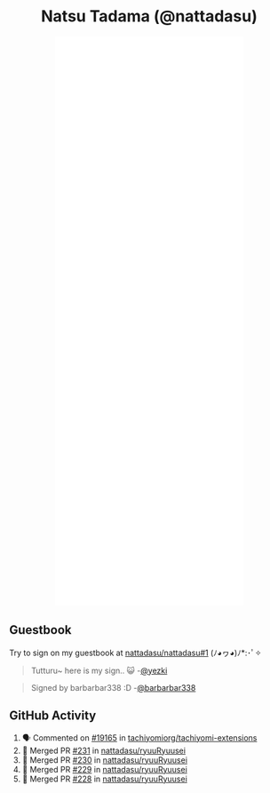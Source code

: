 <div align="center">

# Natsu Tadama (@nattadasu)

![Github Metrics](github-metrics.svg)
</div>

## Guestbook

Try to sign on my guestbook at [nattadasu/nattadasu#1](https://github.com/nattadasu/nattadasu/issues/1) (ﾉ◕ヮ◕)ﾉ\*:･ﾟ✧

<!--START:guestbook-->
> Tutturu~  here is my sign.. :smiley_cat: 
> -[@yezki](https://github.com/yezki)

> Signed by barbarbar338 :D
> -[@barbarbar338](https://github.com/barbarbar338)
<!--END:guestbook-->

## GitHub Activity
<!--START_SECTION:activity-->
1. 🗣 Commented on [#19165](https://github.com/tachiyomiorg/tachiyomi-extensions/issues/19165#issuecomment-1837686429) in [tachiyomiorg/tachiyomi-extensions](https://github.com/tachiyomiorg/tachiyomi-extensions)
2. 🎉 Merged PR [#231](https://github.com/nattadasu/ryuuRyuusei/pull/231) in [nattadasu/ryuuRyuusei](https://github.com/nattadasu/ryuuRyuusei)
3. 🎉 Merged PR [#230](https://github.com/nattadasu/ryuuRyuusei/pull/230) in [nattadasu/ryuuRyuusei](https://github.com/nattadasu/ryuuRyuusei)
4. 🎉 Merged PR [#229](https://github.com/nattadasu/ryuuRyuusei/pull/229) in [nattadasu/ryuuRyuusei](https://github.com/nattadasu/ryuuRyuusei)
5. 🎉 Merged PR [#228](https://github.com/nattadasu/ryuuRyuusei/pull/228) in [nattadasu/ryuuRyuusei](https://github.com/nattadasu/ryuuRyuusei)
<!--END_SECTION:activity-->
